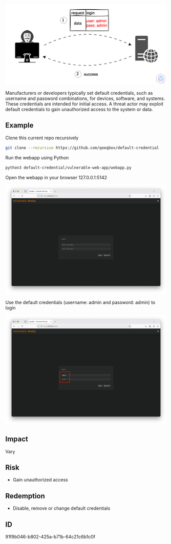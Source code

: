 <p align="center"> <img src="https://raw.githubusercontent.com/qeeqbox/default-credential/main/content/default-credential.svg"></p>

Manufacturers or developers typically set default credentials, such as username and password combinations, for devices, software, and systems. These credentials are intended for initial access. A threat actor may exploit default credentials to gain unauthorized access to the system or data.

## Example

Clone this current repo recursively
```sh
git clone --recursive https://github.com/qeeqbox/default-credential
```
Run the webapp using Python
```sh
python3 default-credential/vulnerable-web-app/webapp.py
```
Open the webapp in your browser 127.0.0.1:5142
<p align="center"> <img src="https://raw.githubusercontent.com/qeeqbox/default-credential/main/content/1.png"></p>
Use the default credentials (username: admin and password: admin) to login
<p align="center"> <img src="https://raw.githubusercontent.com/qeeqbox/default-credential/main/content/2.png"></p>

## Impact
Vary

## Risk
- Gain unauthorized access

## Redemption
- Disable, remove or change default credentials

## ID
91f9b046-b802-425a-b71b-64c21c6b1c0f

